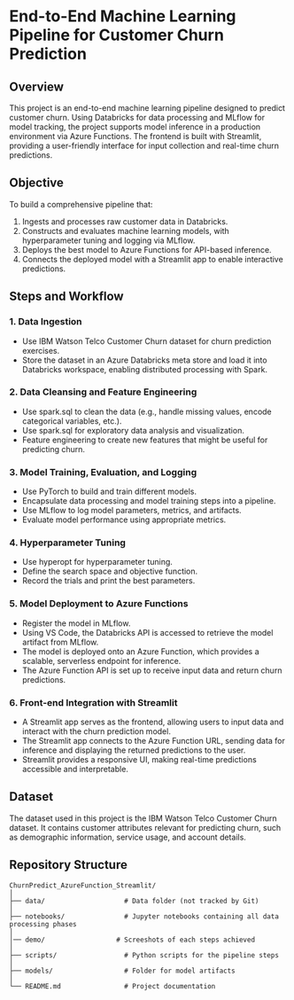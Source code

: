 # End-to-End Machine Learning Pipeline for Customer Churn Prediction

## Overview

This project is an end-to-end machine learning pipeline designed to predict customer churn. Using Databricks for data processing and MLflow for model tracking, the project supports model inference in a production environment via Azure Functions. The frontend is built with Streamlit, providing a user-friendly interface for input collection and real-time churn predictions.

## Objective

To build a comprehensive pipeline that:

1. Ingests and processes raw customer data in Databricks.
2. Constructs and evaluates machine learning models, with hyperparameter tuning and logging via MLflow.
3. Deploys the best model to Azure Functions for API-based inference.
4. Connects the deployed model with a Streamlit app to enable interactive predictions.

## Steps and Workflow

### 1. Data Ingestion

- Use IBM Watson Telco Customer Churn dataset for churn prediction exercises.
- Store the dataset in an Azure Databricks meta store and load it into Databricks workspace, enabling distributed processing with Spark.

### 2. Data Cleansing and Feature Engineering

- Use spark.sql to clean the data (e.g., handle missing values, encode categorical variables, etc.).
- Use spark.sql for exploratory data analysis and visualization.
- Feature engineering to create new features that might be useful for predicting churn.

### 3. Model Training, Evaluation, and Logging

- Use PyTorch to build and train different models.
- Encapsulate data processing and model training steps into a pipeline.
- Use MLflow to log model parameters, metrics, and artifacts.
- Evaluate model performance using appropriate metrics.

### 4. Hyperparameter Tuning

- Use hyperopt for hyperparameter tuning.
- Define the search space and objective function.
- Record the trials and print the best parameters.

### 5. Model Deployment to Azure Functions

- Register the model in MLflow.
- Using VS Code, the Databricks API is accessed to retrieve the model artifact from MLflow.
- The model is deployed onto an Azure Function, which provides a scalable, serverless endpoint for inference.
- The Azure Function API is set up to receive input data and return churn predictions.

### 6. Front-end Integration with Streamlit

- A Streamlit app serves as the frontend, allowing users to input data and interact with the churn prediction model.
- The Streamlit app connects to the Azure Function URL, sending data for inference and displaying the returned predictions to the user.
- Streamlit provides a responsive UI, making real-time predictions accessible and interpretable.

## Dataset

The dataset used in this project is the IBM Watson Telco Customer Churn dataset. It contains customer attributes relevant for predicting churn, such as demographic information, service usage, and account details.

## Repository Structure

```plaintext
ChurnPredict_AzureFunction_Streamlit/
│
├── data/                    # Data folder (not tracked by Git)
│
├── notebooks/               # Jupyter notebooks containing all data processing phases
│
│── demo/                  # Screeshots of each steps achieved
│
├── scripts/                 # Python scripts for the pipeline steps
│
├── models/                  # Folder for model artifacts
│
└── README.md                # Project documentation
```

